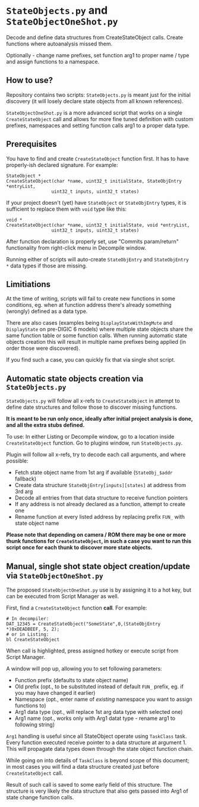 # `StateObjects.py` and `StateObjectOneShot.py`

Decode and define data structures from CreateStateObject calls.
Create functions where autoanalysis missed them.

Optionally - change name prefixes, set function arg1 to proper name / type and
assign functions to a namespace.

## How to use?

Repository contains two scripts: `StateObjects.py` is meant just for the initial
discovery (it will losely declare state objects from all known references).

`StateObjectOneShot.py` is a more advanced script that works on a single
`CreateStateObject` call and allows for more fine tuned definition with custom
prefixes, namespaces and setting function calls arg1 to a proper data type.

## Prerequisites

You have to find and create `CreateStateObject` function first. It has to
have properly-ish declared signature. For example:

```
StateObject *
CreateStateObject(char *name, uint32_t initialState, StateObjEntry *entryList,
                 uint32_t inputs, uint32_t states)
```

If your project doesn't (yet) have `StateObject` or `StateObjEntry` types, it
is sufficient to replace them with `void` type like this:

```
void *
CreateStateObject(char *name, uint32_t initialState, void *entryList,
                 uint32_t inputs, uint32_t states)
```

After function declaration is properly set, use "Commits param/return"
functionality from right-click menu in Decompile window.

Running either of scripts will auto-create `StateObjEntry` and `StateObjEntry *`
data types if those are missing.

## Limitiations

At the time of writing, scripts will fail to create new functions in some
conditions, eg. when at function address there's already something (wrongly)
defined as a data type.

There are also cases (examples being `DisplayStateWithImgMute` and `DisplayState`
on pre-DIGIC 6 models) where multiple state objects share the same function table
or some function calls. When running automatic state objects creation this will
result in multiple name prefixes being applied (in order those were discovered).

If you find such a case, you can quickly fix that via single shot script.

## Automatic state objects creation via `StateObjects.py`

`StateObjects.py` will follow all x-refs to `CreateStateObject` in attempt
to define date structures and follow those to discover missing functions.

**It is meant to be run only once, ideally after initial project analysis is
done, and all the extra stubs defined.**

To use: In either Listing or Decompile window, go to a location inside
`CreateStateObject` function. Go to plugins window, run `StateObjects.py`.

Plugin will follow all x-refs, try to decode each call arguments, and where
possible:

* Fetch state object name from 1st arg if available (`StateObj_$addr` fallback)
* Create data structure `StateObjEntry[inputs][states]` at address from 3rd arg
* Decode all entries from that data structure to receive function pointers
* If any address is not already declared as a function, attempt to create one
* Rename function at every listed address by replacing prefix `FUN_` with
   state object name

**Please note that depending on camera / ROM there may be one or more thunk
functions for `CreateStateObject`, in such a case you want to run this script
once for each thunk to discover more state objects.**

## Manual, single shot state object creation/update via `StateObjectOneShot.py`

The proposed `StateObjectOneShot.py` use is by assigning it to a hot key, but
can be executed from Script Manager as well.

First, find a `CreateStateObject` function **call**. For example:

```
# In decompiler:
DAT_12345 = CreateStateObject("SomeState",0,(StateObjEntry *)0xDEADBEEF, 5, 2);
# or in Listing:
bl CreateStateObject
```

When call is highlighted, press assigned hotkey or execute script from Script Manager.

A window will pop up, allowing you to set following parameters:
* Function prefix (defaults to state object name)
* Old prefix (opt., to be substituted instead of default `FUN_` prefix, eg. if you may have changed it earlier)
* Namespace (opt., enter name of *existing* namespace you want to assign functions to)
* Arg1 data type (opt., will replace 1st arg data type with selected one)
* Arg1 name (opt., works only with Arg1 datat type - rename arg1 to following string)

`Arg1` handling is useful since all StateObject operate using `TaskClass` task.
Every function executed receive pointer to a data structure at argument 1.
This will propagate data types down through the state object function chain.

While going on into details of `TaskClass` is beyond scope of this document;
in most cases you will find a data structure created just before
`CreateStateObject` call.

Result of such call is saved to some early field of this structure.
The structure is very likely the data structure that also gets passed into Arg1
of state change function calls.


